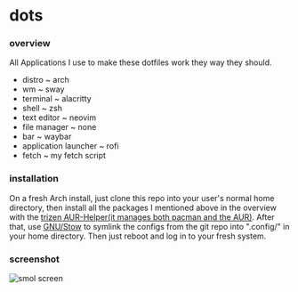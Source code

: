 # dots

### overview

All Applications I use to make these dotfiles work they way they should.

* distro ~ arch
* wm ~ sway
* terminal ~ alacritty
* shell ~ zsh
* text editor ~ neovim
* file manager ~ none
* bar ~ waybar
* application launcher ~ rofi
* fetch ~ my fetch script

### installation

On a fresh Arch install, just clone this repo into your user's normal home directory, then install all the packages I mentioned above in the overview with the [trizen AUR-Helper(it manages both pacman and the AUR)](https://github.com/trizen/trizen). After that, use [GNU/Stow](https://www.gnu.org/software/stow/) to symlink the configs from the git repo into ".config/" in your home directory. Then just reboot and log in to your fresh system.

### screenshot
![smol screen](https://raw.githubusercontent.com/petrolblue/dots/master/screen.png)
